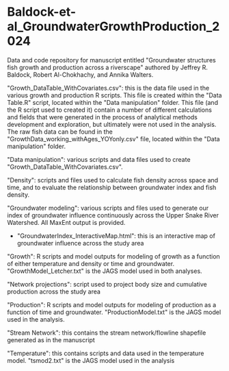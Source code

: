 # Baldock-et-al_GroundwaterGrowthProduction_2024
Data and code repository for manuscript entitled "Groundwater structures fish growth and production across a riverscape" authored by Jeffrey R. Baldock, Robert Al-Chokhachy, and Annika Walters. 


"Growth_DataTable_WithCovariates.csv": this is the data file used in the various growth and production R scripts. This file is created within the "Data Table.R" script, located within the "Data manipulation" folder. This file (and the R script used to created it) contain a number of different calculations and fields that were generated in the process of analytical methods development and exploration, but ultimately were not used in the analysis. The raw fish data can be found in the "GrowthData_working_withAges_YOYonly.csv" file, located within the "Data manipulation" folder.  


"Data manipulation": various scripts and data files used to create "Growth_DataTable_WithCovariates.csv".


"Density": scripts and files used to calculate fish density across space and time, and to evaluate the relationship between groundwater index and fish density.


"Groundwater modeling": various scripts and files used to generate our index of groundwater influence continuously across the Upper Snake River Watershed. All MaxEnt output is provided. 
  - "GroundwaterIndex_InteractiveMap.html": this is an interactive map of groundwater influence across the study area


"Growth": R scripts and model outputs for modeling of growth as a function of either temperature and density or time and groundwater. "GrowthModel_Letcher.txt" is the JAGS model used in both analyses.


"Network projections": script used to project body size and cumulative production across the study area


"Production": R scripts and model outputs for modeling of production as a function of time and groundwater. "ProductionModel.txt" is the JAGS model used in the analysis.


"Stream Network": this contains the stream network/flowline shapefile generated as in the manuscript


"Temperature": this contains scripts and data used in the temperature model. "tsmod2.txt" is the JAGS model used in the analysis
